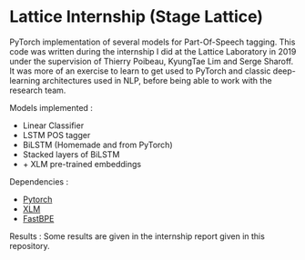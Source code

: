 # Lattice Internship (Stage Lattice)

PyTorch implementation of several models for Part-Of-Speech tagging. This code was written during the internship I did at the Lattice Laboratory in 2019 under the supervision of Thierry Poibeau, KyungTae Lim and Serge Sharoff. It was more of an exercise to learn to get used to PyTorch and classic deep-learning architectures used in NLP, before being able to work with the research team.

Models implemented :

* Linear Classifier
* LSTM POS tagger
* BiLSTM (Homemade and from PyTorch)
* Stacked layers of BiLSTM
* \+ XLM pre-trained embeddings

Dependencies :

* [Pytorch](https://pytorch.org/)
* [XLM](https://github.com/facebookresearch/XLM)
* [FastBPE](https://github.com/facebookresearch/XLM/tree/master/tools#fastbpe)

Results :
Some results are given in the internship report given in this repository.
